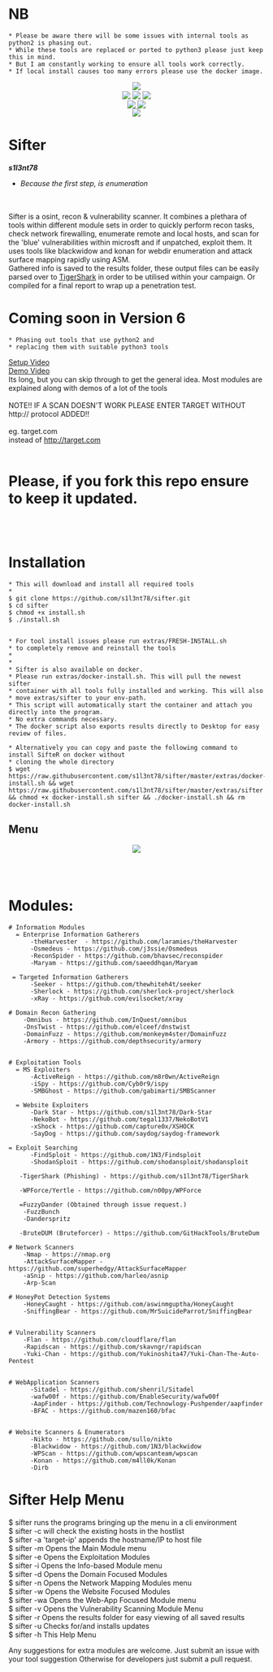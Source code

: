 # NB
	* Please be aware there will be some issues with internal tools as python2 is phasing out.
	* While these tools are replaced or ported to python3 please just keep this in mind.
	* But I am constantly working to ensure all tools work correctly.
	* If local install causes too many errors please use the docker image.

<p align="center">
	<img align="center" src="https://raw.githubusercontent.com/s1l3nt78/sifter/master/docs/sifter.PNG">
<br>
  	<img align="center" src="https://img.shields.io/github/issues/s1l3nt78/sifter">
  	<img align="center" src="https://img.shields.io/github/forks/s1l3nt78/sifter">
  	<img align="center" src="https://img.shields.io/github/stars/s1l3nt78/sifter">		  
<br>
  	<img align="center" src="https://img.shields.io/badge/Version-6-red">
	<img align="center" src="https://img.shields.io/badge/Build-RubY-blue">
<br>
	 <img align="center" src="https://img.shields.io/badge/Author-s1l3nt78-yellowgreen">
</p>

# Sifter
<strong><em>s1l3nt78</em></strong>
<br>
* *Because the first step, is enumeration*
<br>
<br>
Sifter is a osint, recon & vulnerability scanner. It combines a plethara of tools within different module sets in order to quickly perform recon tasks, check network firewalling, enumerate remote and local hosts, and scan for the 'blue' vulnerabilities within microsft and if unpatched, exploit them.  It uses tools like blackwidow and konan for webdir enumeration and attack surface mapping rapidly using ASM.
<br>
Gathered info is saved to the results folder, these output files can be easily parsed over to <a href="https://github.com/s1l3nt78/TigerShark">TigerShark</a> in order to be utilised within your campaign. Or compiled for a final report to wrap up a penetration test.

# Coming soon in Version 6

	* Phasing out tools that use python2 and
 	* replacing them with suitable python3 tools


<a href="https://www.youtube.com/watch?v=YU-LYLjyO6c&t=8s">Setup Video</a>
<br>
<a href="https://youtu.be/QgAfqbxqbK0">Demo Video</a>
<br>
Its long, but you can skip through to get the general idea. Most modules are explained along with demos of a lot of the tools
<br>
<br>
NOTE!! IF A SCAN DOESN'T WORK PLEASE ENTER TARGET WITHOUT http:// protocol ADDED!!
<br>
<br>
eg. target.com
<br>
instead of http://target.com
<br>
<br>
# Please, if you fork this repo ensure to keep it updated.
<br>
<br>

# Installation

	* This will download and install all required tools
	*
	$ git clone https://github.com/s1l3nt78/sifter.git
	$ cd sifter
	$ chmod +x install.sh
	$ ./install.sh


	* For tool install issues please run extras/FRESH-INSTALL.sh
	* to completely remove and reinstall the tools
	*
	*
	* Sifter is also available on docker.
	* Please run extras/docker-install.sh. This will pull the newest sifter
	* container with all tools fully installed and working. This will also
	* move extras/sifter to your env-path.
	* This script will automatically start the container and attach you directly into the program.
	* No extra commands necessary.
	* The docker script also exports results directly to Desktop for easy review of files.

	* Alternatively you can copy and paste the following command to install SifteR on docker without
	* cloning the whole directory
	$ wget https://raw.githubusercontent.com/s1l3nt78/sifter/master/extras/docker-install.sh && wget https://raw.githubusercontent.com/s1l3nt78/sifter/master/extras/sifter && chmod +x docker-install.sh sifter && ./docker-install.sh && rm docker-install.sh




<h2>Menu</h2>
	<p align="center">
		<img align="center" src="https://raw.githubusercontent.com/s1l3nt78/sifter/master/docs/menu.PNG">
	</p>
<br />
<br>

# Modules:
	# Information Modules
	  = Enterprise Information Gatherers
		  -theHarvester  - https://github.com/laramies/theHarvester
		  -Osmedeus - https://github.com/j3ssie/Osmedeus
		  -ReconSpider - https://github.com/bhavsec/reconspider
		  -Maryam - https://github.com/saeeddhqan/Maryam

	 = Targeted Information Gatherers
		  -Seeker - https://github.com/thewhiteh4t/seeker
		  -Sherlock - https://github.com/sherlock-project/sherlock
		  -xRay - https://github.com/evilsocket/xray

	# Domain Recon Gathering
		-Omnibus - https://github.com/InQuest/omnibus
		-DnsTwist - https://github.com/elceef/dnstwist
		-DomainFuzz - https://github.com/monkeym4ster/DomainFuzz
		-Armory - https://github.com/depthsecurity/armory


	# Exploitation Tools
	  = MS Exploiters
		  -ActiveReign - https://github.com/m8r0wn/ActiveReign
		  -iSpy - https://github.com/Cyb0r9/ispy
		  -SMBGhost - https://github.com/gabimarti/SMBScanner

	  = Website Exploiters
		  -Dark Star - https://github.com/s1l3nt78/Dark-Star
		  -NekoBot - https://github.com/tegal1337/NekoBotV1
		  -xShock - https://github.com/capture0x/XSHOCK
		  -SayDog - https://github.com/saydog/saydog-framework

	= Exploit Searching
		  -FindSploit - https://github.com/1N3/Findsploit
		  -ShodanSploit - https://github.com/shodansploit/shodansploit

	   -TigerShark (Phishing) - https://github.com/s1l3nt78/TigerShark

	   -WPForce/Yertle - https://github.com/n00py/WPForce

	   =FuzzyDander (Obtained through issue request.)
	   	-FuzzBunch
		-Danderspritz

	   -BruteDUM (Bruteforcer) - https://github.com/GitHackTools/BruteDum

	# Network Scanners
		-Nmap - https://nmap.org
		-AttackSurfaceMapper - https://github.com/superhedgy/AttackSurfaceMapper
		-aSnip - https://github.com/harleo/asnip
		-Arp-Scan

	# HoneyPot Detection Systems
		-HoneyCaught - https://github.com/aswinmguptha/HoneyCaught
		-SniffingBear - https://github.com/MrSuicideParrot/SniffingBear


	# Vulnerability Scanners
		-Flan - https://github.com/cloudflare/flan
	  	-Rapidscan - https://github.com/skavngr/rapidscan
		-Yuki-Chan - https://github.com/Yukinoshita47/Yuki-Chan-The-Auto-Pentest


	# WebApplication Scanners
		  -Sitadel - https://github.com/shenril/Sitadel
		  -wafw00f - https://github.com/EnableSecurity/wafw00f
		  -AapFinder - https://github.com/Technowlogy-Pushpender/aapfinder
		  -BFAC - https://github.com/mazen160/bfac


	# Website Scanners & Enumerators
		  -Nikto - https://github.com/sullo/nikto
		  -Blackwidow - https://github.com/1N3/blackwidow
		  -WPScan - https://github.com/wpscanteam/wpscan
		  -Konan - https://github.com/m4ll0k/Konan
		  -Dirb

# Sifter Help Menu

  $ sifter	runs the programs bringing up the menu in a cli environment
  <br>
  $ sifter	-c will check the existing hosts in the hostlist
  <br>
  $ sifter	-a 'target-ip' appends the hostname/IP to host file
  <br>
  $ sifter 	-m Opens the Main Module menu
  <br>
  $ sifter	-e Opens the Exploitation Modules
  <br>
  $ sifter	-i Opens the Info-based Module menu
  <br>
  $ sifter 	-d Opens the Domain Focused Modules
  <br>
  $ sifter 	-n Opens the Network Mapping Modules menu
  <br>
  $ sifter	-w Opens the Website Focused Modules
  <br>
  $ sifter	-wa Opens the Web-App Focused Module menu
  <br>
  $ sifter	-v Opens the Vulnerability Scanning Module Menu
  <br>
  $ sifter	-r Opens the results folder for easy viewing of all saved results
  <br>
  $ sifter	-u Checks for/and installs updates
  <br>
  $ sifter	-h This Help Menu


Any suggestions for extra modules are welcome.
Just submit an issue with your tool suggestion
Otherwise for developers just submit a pull request.
